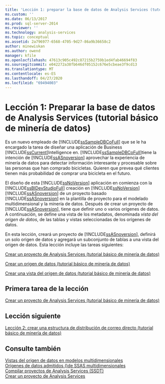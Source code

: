 ```yaml
---
title: 'Lección 1: preparar la base de datos de Analysis Services (tutorial básico de minería de datos) | Microsoft Docs'
ms.custom: ''
ms.date: 06/13/2017
ms.prod: sql-server-2014
ms.reviewer: ''
ms.technology: analysis-services
ms.topic: conceptual
ms.assetid: 2a796977-6568-4705-9d27-86a9b36658c2
author: minewiskan
ms.author: owend
manager: kfile
ms.openlocfilehash: 47613c905c492c87215b2759b1ed4fab46694f83
ms.sourcegitcommit: e042272a38fb646df05152c676e5cbeae3f9cd13
ms.translationtype: MT
ms.contentlocale: es-ES
ms.lasthandoff: 04/27/2020
ms.locfileid: "69494003"
---
```

# <a name="lesson-1-preparing-the-analysis-services-database-basic-data-mining-tutorial"></a>Lección 1: Preparar la base de datos de Analysis Services (tutorial básico de minería de datos)
  Es un nuevo empleado de [!INCLUDE[ssSampleDBCoFull](../includes/sssampledbcofull-md.md)] que se le ha encargado la tarea de diseñar una aplicación de Business [!INCLUDE[ssCurrent](../includes/sscurrent-md.md)]Intelligence en. [!INCLUDE[ssSampleDBCoFull](../includes/sssampledbcofull-md.md)]tiene la intención de [!INCLUDE[ssASnoversion](../includes/ssasnoversion-md.md)] aprovechar la experiencia de minería de datos para detectar información interesante y procesable sobre las personas que han comprado bicicletas. Quieren que prevea qué clientes tienen más probabilidad de comprar una bicicleta en el futuro.  
  
 El diseño de esta [!INCLUDE[ssNoVersion](../includes/ssnoversion-md.md)] aplicación en comienza con la [!INCLUDE[ssBIDevStudioFull](../includes/ssbidevstudiofull-md.md)] creación en [!INCLUDE[ssNoVersion](../includes/ssnoversion-md.md)] [!INCLUDE[ssASnoversion](../includes/ssasnoversion-md.md)] de un proyecto basado [!INCLUDE[ssASnoversion](../includes/ssasnoversion-md.md)] en la plantilla de proyecto para el modelado multidimensional y la minería de datos. Después de crear un proyecto de [!INCLUDE[ssASnoversion](../includes/ssasnoversion-md.md)], tiene que definir uno o varios orígenes de datos. A continuación, se define una vista de los metadatos, denominada *vista del origen de datos*, de las tablas y vistas seleccionadas de los orígenes de datos.  
  
 En esta lección, creará un proyecto de [!INCLUDE[ssASnoversion](../includes/ssasnoversion-md.md)], definirá un solo origen de datos y agregará un subconjunto de tablas a una vista del origen de datos. Esta lección incluye las tareas siguientes:  
  
 [Crear un proyecto de Analysis Services &#40;tutorial básico de minería de datos&#41;](../../2014/tutorials/creating-an-analysis-services-project-basic-data-mining-tutorial.md)  
  
 [Crear un origen de datos &#40;tutorial básico de minería de datos&#41;](../../2014/tutorials/creating-a-data-source-basic-data-mining-tutorial.md)  
  
 [Crear una vista del origen de datos &#40;tutorial básico de minería de datos&#41;](../../2014/tutorials/creating-a-data-source-view-basic-data-mining-tutorial.md)  
  
## <a name="first-task-in-lesson"></a>Primera tarea de la lección  
 [Crear un proyecto de Analysis Services &#40;tutorial básico de minería de datos&#41;](../../2014/tutorials/creating-an-analysis-services-project-basic-data-mining-tutorial.md)  
  
## <a name="next-lesson"></a>Lección siguiente  
 [Lección 2: crear una estructura de distribución de correo directo &#40;tutorial básico de minería de datos&#41;](../../2014/tutorials/lesson-2-building-a-targeted-mailing-structure-basic-data-mining-tutorial.md)  
  
## <a name="see-also"></a>Consulte también  
 [Vistas del origen de datos en modelos multidimensionales](https://docs.microsoft.com/analysis-services/multidimensional-models/data-source-views-in-multidimensional-models)   
 [Orígenes de datos admitidos &#40;&#41;de SSAS multidimensionales](https://docs.microsoft.com/analysis-services/multidimensional-models/supported-data-sources-ssas-multidimensional)   
 [Compilar proyectos de Analysis Services &#40;SSDT&#41;](https://docs.microsoft.com/analysis-services/multidimensional-models/build-analysis-services-projects-ssdt)   
 [Crear un proyecto de Analysis Services](../analysis-services/lesson-1-1-creating-an-analysis-services-project.md)  
  
  
